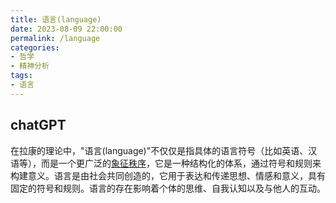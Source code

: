 ```yaml
---
title: 语言(language)
date: 2023-08-09 22:00:00
permalink: /language
categories:
- 哲学
- 精神分析
tags:
- 语言
---
```


## chatGPT
在拉康的理论中，"语言(language)"不仅仅是指具体的语言符号（比如英语、汉语等），而是一个更广泛的[象征秩序](/symbolic)，它是一种结构化的体系，通过符号和规则来构建意义。语言是由社会共同创造的，它用于表达和传递思想、情感和意义，具有固定的符号和规则。语言的存在影响着个体的思维、自我认知以及与他人的互动。
